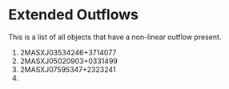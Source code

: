 # Extended Outflows

This is a list of all objects that have a non-linear outflow present.

1. 2MASXJ03534246+3714077
2. 2MASXJ05020903+0331499
3. 2MASXJ07595347+2323241
4. 

